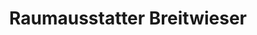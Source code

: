 ---
title: "Raumausstatter Breitwieser"
url: /grafing-bei-muenchen/raumausstatter-breitwieser/
shop: Raumausstattung
---